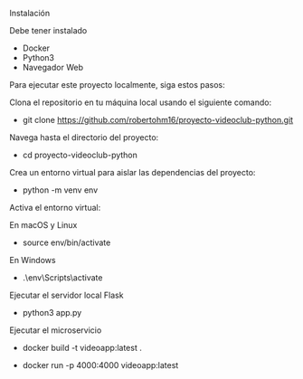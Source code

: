 Instalación

Debe tener instalado
- Docker
- Python3
- Navegador Web

Para ejecutar este proyecto localmente, siga estos pasos:

Clona el repositorio en tu máquina local usando el siguiente comando:

-  git clone https://github.com/robertohm16/proyecto-videoclub-python.git

Navega hasta el directorio del proyecto:

-  cd proyecto-videoclub-python

Crea un entorno virtual para aislar las dependencias del proyecto:

- python -m venv env

Activa el entorno virtual:

En macOS y Linux
  
  -  source env/bin/activate
  
En Windows
  
  -  .\env\Scripts\activate

Ejecutar el servidor local Flask

- python3 app.py

Ejecutar el microservicio

-  docker build -t videoapp:latest .

-  docker run -p 4000:4000 videoapp:latest

